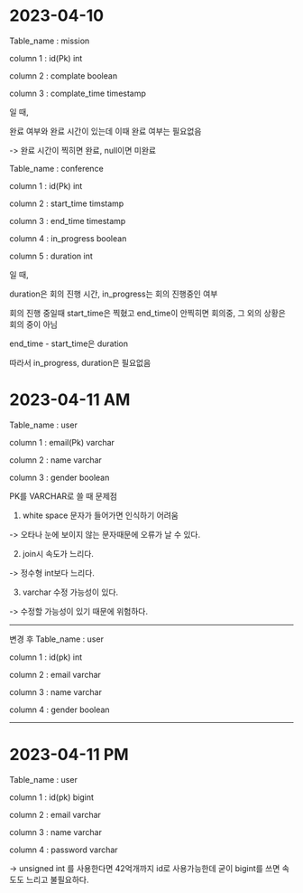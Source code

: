 # 2023-04-10
Table_name : mission

column 1 : id(Pk) int

column 2 : complate boolean

column 3 : complate_time timestamp


일 때,

완료 여부와 완료 시간이 있는데 이때 완료 여부는 필요없음

-> 완료 시간이 찍히면 완료, null이면 미완료


Table_name : conference

column 1 : id(Pk) int

column 2 : start_time timstamp

column 3 : end_time timestamp

column 4 : in_progress boolean

column 5 : duration int



일 때,

duration은 회의 진행 시간, in_progress는 회의 진행중인 여부

회의 진행 중일때 start_time은 찍혔고 end_time이 안찍히면 회의중, 그 외의 상황은 회의 중이 아님

end_time - start_time은 duration

따라서 in_progress, duration은 필요없음

# 2023-04-11 AM

Table_name : user

column 1 : email(Pk) varchar

column 2 : name varchar

column 3 : gender boolean



PK를 VARCHAR로 쓸 때 문제점

01. white space 문자가 들어가면 인식하기 어려움

 -> 오타나 눈에 보이지 않는 문자때문에 오류가 날 수 있다.
 
02. join시 속도가 느리다.

 -> 정수형 int보다 느리다.
 
03. varchar 수정 가능성이 있다.

 -> 수정할 가능성이 있기 때문에 위험하다.
 
 
 
 ---
 
 
 변경 후
Table_name : user

column 1 : id(pk) int

column 2 : email varchar

column 3 : name varchar

column 4 : gender boolean

 
 ---
 # 2023-04-11 PM
 
Table_name : user

column 1 : id(pk) bigint

column 2 : email varchar

column 3 : name varchar

column 4 : password varchar



-> unsigned int 를 사용한다면 42억개까지 id로 사용가능한데 굳이 bigint를 쓰면 속도도 느리고 불필요하다.

